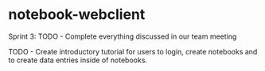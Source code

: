 # notebook-webclient

Sprint 3:
 TODO - Complete everything discussed in our team meeting

 TODO - Create introductory tutorial for users to login, create notebooks and to create data entries inside of notebooks.
